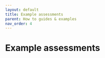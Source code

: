 ```yaml
---
layout: default
title: Example assessments
parent: How to guides & examples
nav_order: 4
---
```


# Example assessments 
